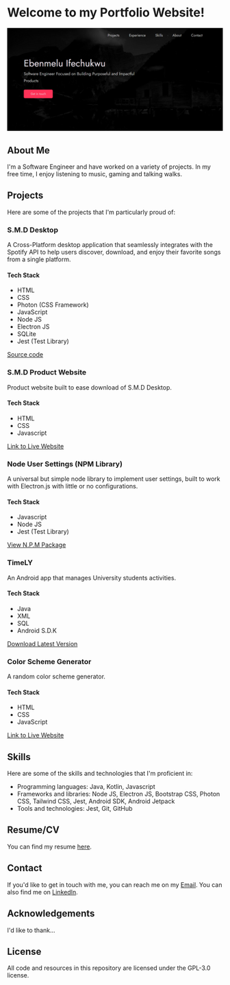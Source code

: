 # Welcome to my Portfolio Website!

<div  align="center" style="border-bottom: none">
    <a href="https://noahweasley.github.io">
      <img src="assets/images/Portfolio Preview.png?raw=true"/>
    </a>
</div>

## About Me

I'm a Software Engineer and have worked on a variety of projects. In my free time, I enjoy listening to music, gaming and talking walks.

## Projects

Here are some of the projects that I'm particularly proud of:

### S.M.D Desktop

A Cross-Platform desktop application that seamlessly
integrates with the Spotify API to help users discover,
download, and enjoy their favorite songs from a single
platform.

#### Tech Stack

- HTML
- CSS
- Photon (CSS Framework)
- JavaScript
- Node JS
- Electron JS
- SQLite
- Jest (Test Library)

[Source code](https://github.com/noahweasley/SMD-Desktop)

### S.M.D Product Website

Product website built to ease download of S.M.D Desktop.

#### Tech Stack

- HTML
- CSS
- Javascript

[Link to Live Website](https://noahweasley.github.io/SMD-Desktop/website)

### Node User Settings (NPM Library)

A universal but simple node library to implement user
settings, built to work with Electron.js with little or no
configurations.

#### Tech Stack

- Javascript
- Node JS
- Jest (Test Library)

[View N.P.M Package](https://www.npmjs.com/package/node-user-settings)

### TimeLY

An Android app that manages University students activities.

#### Tech Stack

- Java
- XML
- SQL
- Android S.D.K

[Download Latest Version](https://github.com/noahweasley/TimeLY/releases/download/v1.2.0/TimeLY_v1.2.0.apk)

### Color Scheme Generator

A random color scheme generator.

#### Tech Stack

- HTML
- CSS
- JavaScript

[Link to Live Website](https://noahweasley.github.io/Color-Scheme-Generator-V2/)

## Skills

Here are some of the skills and technologies that I'm proficient in:

- Programming languages: Java, Kotlin, Javascript
- Frameworks and libraries: Node JS, Electron JS, Bootstrap CSS, Photon CSS, Tailwind CSS, Jest, Android SDK, Android Jetpack
- Tools and technologies: Jest, Git, GitHub

## Resume/CV

You can find my resume [here](assets/documents/00%20Ebenmelu%20Ifechukwu's%20Mobile%20Application%20Developer%20Resume.pdf).

## Contact

If you'd like to get in touch with me, you can reach me on my [Email](mailto:iebenmelu@gmail.com). You can also find me on [LinkedIn](https://www.linkedin.com/in/ebenmelu-ifechukwu).

## Acknowledgements

I'd like to thank...

## License

All code and resources in this repository are licensed under the GPL-3.0 license.
